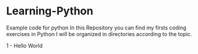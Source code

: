 # Learning-Python
Example code for python
In this Repository you can find my firsts coding exercises in Python
I will be organized in directories according to the topic.

1 - Hello World
